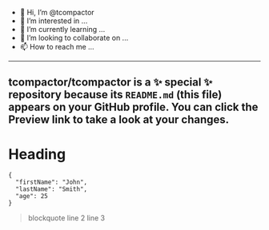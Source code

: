 - 👋 Hi, I’m @tcompactor
- 👀 I’m interested in ...
- 🌱 I’m currently learning ...
- 💞️ I’m looking to collaborate on ...
- 📫 How to reach me ...

---
tcompactor/tcompactor is a ✨ special ✨ repository because its `README.md` (this file) appears on your GitHub profile.
You can click the Preview link to take a look at your changes.
---


# Heading
```
{
  "firstName": "John",
  "lastName": "Smith",
  "age": 25
}
```
> blockquote
 line 2
 line 3
 >
